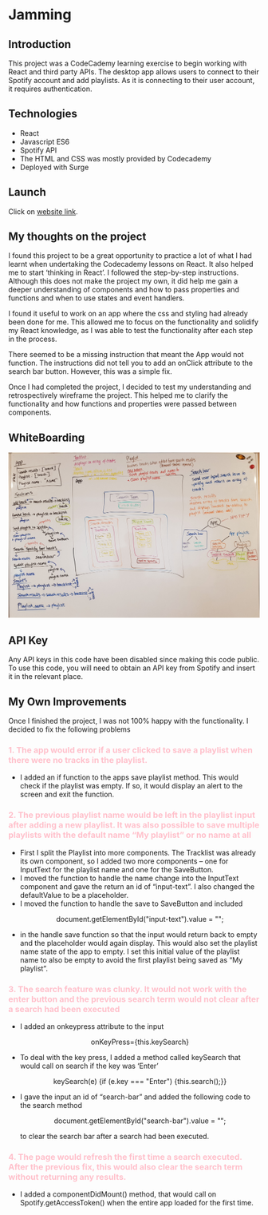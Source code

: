 # Jamming

## Introduction

This project was a CodeCademy learning exercise to begin working with React and third party APIs. The desktop app allows users to connect to their Spotify account and add playlists. As it is connecting to their user account, it requires authentication.

## Technologies

- React
- Javascript ES6
- Spotify API
- The HTML and CSS was mostly provided by Codecademy
- Deployed with Surge

## Launch

Click on [website link](http://smelly-patch.surge.sh/ "Jamming").

## My thoughts on the project

I found this project to be a great opportunity to practice a lot of what I had learnt when undertaking the Codecademy lessons on React. It also helped me to start ‘thinking in React’. I followed the step-by-step instructions. Although this does not make the project my own, it did help me gain a deeper understanding of components and how to pass properties and functions and when to use states and event handlers.

I found it useful to work on an app where the css and styling had already been done for me. This allowed me to focus on the functionality and solidify my React knowledge, as I was able to test the functionality after each step in the process.

There seemed to be a missing instruction that meant the App would not function. The instructions did not tell you to add an onClick attribute to the search bar button. However, this was a simple fix.

Once I had completed the project, I decided to test my understanding and retrospectively wireframe the project. This helped me to clarify the functionality and how functions and properties were passed between components.

## WhiteBoarding

![whiteboard](./src/whiteboard.jpg)

## API Key

Any API keys in this code have been disabled since making this code public. To use this code, you will need to obtain an API key from Spotify and insert it in the relevant place.

## My Own Improvements

Once I finished the project, I was not 100% happy with the functionality. I decided to fix the following problems

### <span style="color:pink">1. The app would error if a user clicked to save a playlist when there were no tracks in the playlist.

- I added an if function to the apps save playlist method. This would check if the playlist was empty. If so, it would display an alert to the screen and exit the function.

### <span style="color:pink">2. The previous playlist name would be left in the playlist input after adding a new playlist. It was also possible to save multiple playlists with the default name “My playlist” or no name at all

- First I split the Playlist into more components. The Tracklist was already its own component, so I added two more components – one for InputText for the playlist name and one for the SaveButton.
- I moved the function to handle the name change into the InputText component and gave the return an id of “input-text”. I also changed the defaultValue to be a placeholder.
- I moved the function to handle the save to SaveButton and included <br/><p align="center">document.getElementById("input-text").value = "";</p>
- in the handle save function so that the input would return back to empty and the placeholder would again display. This would also set the playlist name state of the app to empty. I set this initial value of the playlist name to also be empty to avoid the first playlist being saved as “My playlist”.

### <span style="color:pink">3. The search feature was clunky. It would not work with the enter button and the previous search term would not clear after a search had been executed

- I added an onkeypress attribute to the input
  <br/><p align="center">onKeyPress={this.keySearch}</p>
- To deal with the key press, I added a method called keySearch that would call on search if the key was ‘Enter’
  <br/><p align="center">keySearch(e) {if (e.key === "Enter") {this.search();}}</p>
- I gave the input an id of “search-bar” and added the following code to the search method
  <br/><p align="center">document.getElementById("search-bar").value = "";</p>
  to clear the search bar after a search had been executed.

### <span style="color:pink">4. The page would refresh the first time a search executed. After the previous fix, this would also clear the search term without returning any results.

- I added a componentDidMount() method, that would call on Spotify.getAccessToken() when the entire app loaded for the first time.
